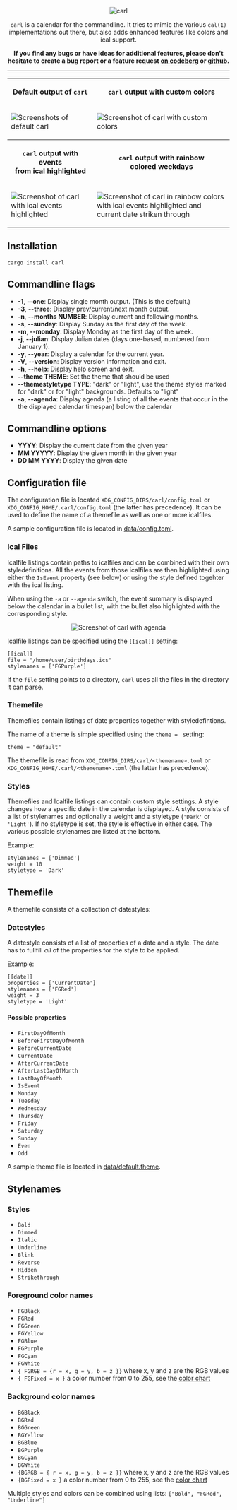 <!--
SPDX-FileCopyrightText: 2021-2023 Birger Schacht <birger@rantanplan.org>
SPDX-License-Identifier: MIT
-->
<div align="center" markdown="1">

![carl](https://raw.githubusercontent.com/b1rger/carl/main/data/logo.svg)

`carl` is a calendar for the commandline. It tries to mimic the various
`cal(1)` implementations out there, but also adds enhanced features like colors
and ical support.

**If you find any bugs or have ideas for additional features, please don't hesitate to create a bug report or a feature request [on codeberg](https://codeberg.org/birger/carl/issues/new) or [github](https://github.com/b1rger/carl/issues/new).**

---

<table style="table-layout: fixed; width: 100%;">
<tr><th markdown="1">

Default output of `carl`

</th><th markdown="1">

`carl` output with custom colors

</th></tr>
<tr><td markdown="1">

![Screenshots of default carl](https://raw.githubusercontent.com/b1rger/carl/main/data/screenshot-default.png)

</td><td markdown="1">

![Screenshot of carl with custom colors](https://raw.githubusercontent.com/b1rger/carl/main/data/screenshot-custom.png)

</td></tr>
<tr><th markdown="1">

`carl` output with events<br/>from ical highlighted

</th><th markdown="1">

`carl` output with rainbow<br/>colored weekdays

</th></tr>
<tr><td markdown="1">

![Screenshot of carl with ical events highlighted](https://raw.githubusercontent.com/b1rger/carl/main/data/screenshot-ical.png)

</td><td markdown="1">

![Screenshot of carl in rainbow colors with ical events highlighted and current date striken through](https://raw.githubusercontent.com/b1rger/carl/main/data/screenshot-rainbow.png)

</td></tr>
</table>

</div>

## Installation

```
cargo install carl
```

## Commandline flags

- **-1**, **--one**: Display single month output.  (This is the default.)
- **-3**, **--three**: Display prev/current/next month output.
- **-n**, **--months NUMBER**: Display current and following months.
- **-s**, **--sunday**: Display Sunday as the first day of the week.
- **-m**, **--monday**: Display Monday as the first day of the week.
- **-j**, **--julian**: Display Julian dates (days one-based, numbered from January 1).
- **-y**, **--year**: Display a calendar for the current year.
- **-V**, **--version**: Display version information and exit.
- **-h**, **--help**: Display help screen and exit.
- **--theme THEME**: Set the theme that should be used
- **--themestyletype TYPE**: "dark" or "light", use the theme styles marked for "dark" or for "light" backgrounds. Defaults to "light"
- **-a**, **--agenda**: Display agenda (a listing of all the events that occur in the the displayed calendar timespan) below the calendar

## Commandline options

- **YYYY**: Display the current date from the given year
- **MM YYYYY**: Display the given month in the given year
- **DD MM YYYY**: Display the given date

## Configuration file


The configuration file is located `XDG_CONFIG_DIRS/carl/config.toml` or `XDG_CONFIG_HOME/.carl/config.toml` (the latter has precedence).
It can be used to define the name of a themefile as well as one or more icalfiles.

A sample configuration file is located in [data/config.toml](data/config.toml).

### Ical Files

Icalfile listings contain paths to icalfiles and can be combined with their own
styledefinitions. All the events from those icalfiles are then highlighted
using either the `IsEvent` property (see below) or using the style defined
togehter with the ical listing.

When using the `-a` or `--agenda` switch, the event summary is displayed below
the calendar in a bullet list, with the bullet also highlighted with the
corresponding style.

<div align="center" markdown="1">

![Screeshot of carl with agenda](https://raw.githubusercontent.com/b1rger/carl/main/data/screenshot-agenda.png)

</div>

Icalfile listings can be specified using the `[[ical]]` setting:
```
[[ical]]
file = "/home/user/birthdays.ics"
stylenames = ['FGPurple']
```

If the `file` setting points to a directory, `carl` uses all the files in the directory it can parse.

### Themefile

Themefiles contain listings of date properties together with styledefintions.

The name of a theme is simple specified using the `theme = ` setting:
```
theme = "default"
```
The themefile is read from `XDG_CONFIG_DIRS/carl/<themename>.toml` or `XDG_CONFIG_HOME/.carl/<themename>.toml` (the latter has precedence).

### Styles

Themefiles and Icalfile listings can contain custom style settings. A style changes how a specific date in the calendar is displayed.
A style consists of a list of stylenames and optionally a weight and a styletype (`'Dark'` or `'Light'`). If no styletype is set, the style is effective in either case.
The various possible stylenames are listed at the bottom.

Example:
```
stylenames = ['Dimmed']
weight = 10
styletype = 'Dark'
```

## Themefile

A themefile consists of a collection of datestyles:

### Datestyles

A datestyle consists of a list of properties of a date and a style. The date has to fullfill *all* of the properties for the style to be applied.

Example:
```
[[date]]
properties = ['CurrentDate']
stylenames = ['FGRed']
weight = 3
styletype = 'Light'
```

#### Possible properties

- `FirstDayOfMonth`
- `BeforeFirstDayOfMonth`
- `BeforeCurrentDate`
- `CurrentDate`
- `AfterCurrentDate`
- `AfterLastDayOfMonth`
- `LastDayOfMonth`
- `IsEvent`
- `Monday`
- `Tuesday`
- `Wednesday`
- `Thursday`
- `Friday`
- `Saturday`
- `Sunday`
- `Even`
- `Odd`

A sample theme file is located in [data/default.theme](data/default.theme).

## Stylenames

### Styles
- `Bold`
- `Dimmed`
- `Italic`
- `Underline`
- `Blink`
- `Reverse`
- `Hidden`
- `Strikethrough`

### Foreground color names
- `FGBlack`
- `FGRed`
- `FGGreen`
- `FGYellow`
- `FGBlue`
- `FGPurple`
- `FGCyan`
- `FGWhite`
- `{ FGRGB = {r = x, g = y, b = z }}` where x, y and z are the RGB values
- `{ FGFixed = x }` a color number from 0 to 255, see the [color chart](https://upload.wikimedia.org/wikipedia/commons/1/15/Xterm_256color_chart.svg)

### Background color names
- `BGBlack`
- `BGRed`
- `BGGreen`
- `BGYellow`
- `BGBlue`
- `BGPurple`
- `BGCyan`
- `BGWhite`
- `{BGRGB = { r = x, g = y, b = z }}` where x, y and z are the RGB values
- `{BGFixed = x }` a color number from 0 to 255, see the [color chart](https://upload.wikimedia.org/wikipedia/commons/1/15/Xterm_256color_chart.svg)

Multiple styles and colors can be combined using lists: `["Bold", "FGRed", "Underline"]`
